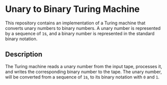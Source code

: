 # Unary to Binary Turing Machine

This repository contains an implementation of a Turing machine that converts unary numbers to binary numbers. A unary number is represented by a sequence of `1`s, and a binary number is represented in the standard binary notation.

## Description

The Turing machine reads a unary number from the input tape, processes it, and writes the corresponding binary number to the tape. The unary number, will be converted from a sequence of `1`s, to its binary notation with `0` and `1`.
